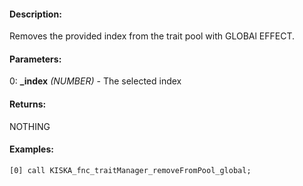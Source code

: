#### Description:
Removes the provided index from the trait pool with GLOBAl EFFECT.

#### Parameters:
0: **_index** *(NUMBER)* - The selected index

#### Returns:
NOTHING

#### Examples:
```sqf
[0] call KISKA_fnc_traitManager_removeFromPool_global;
```

